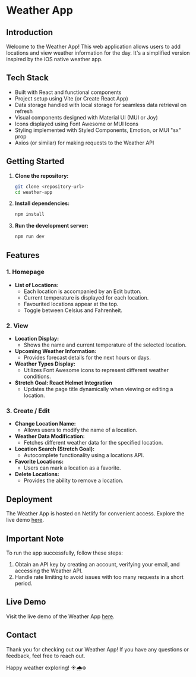 # Weather App

## Introduction

Welcome to the Weather App! This web application allows users to add locations and view weather information for the day. It's a simplified version inspired by the iOS native weather app.

## Tech Stack

- Built with React and functional components
- Project setup using Vite (or Create React App)
- Data storage handled with local storage for seamless data retrieval on refresh
- Visual components designed with Material UI (MUI or Joy)
- Icons displayed using Font Awesome or MUI Icons
- Styling implemented with Styled Components, Emotion, or MUI "sx" prop
- Axios (or similar) for making requests to the Weather API

## Getting Started

1. **Clone the repository:**

   ```bash
   git clone <repository-url>
   cd weather-app

2. **Install dependencies:**
    ```bash
    npm install


3. **Run the development server:**
    ```bash
    npm run dev

## Features

### 1. Homepage

- **List of Locations:**
  - Each location is accompanied by an Edit button.
  - Current temperature is displayed for each location.
  - Favourited locations appear at the top.
  - Toggle between Celsius and Fahrenheit.

### 2. View

- **Location Display:**
  - Shows the name and current temperature of the selected location.
- **Upcoming Weather Information:**
  - Provides forecast details for the next hours or days.
- **Weather Types Display:**
  - Utilizes Font Awesome icons to represent different weather conditions.
- **Stretch Goal: React Helmet Integration**
  - Updates the page title dynamically when viewing or editing a location.

### 3. Create / Edit

- **Change Location Name:**
  - Allows users to modify the name of a location.
- **Weather Data Modification:**
  - Fetches different weather data for the specified location.
- **Location Search (Stretch Goal):**
  - Autocomplete functionality using a locations API.
- **Favorite Locations:**
  - Users can mark a location as a favorite.
- **Delete Locations:**
  - Provides the ability to remove a location.

## Deployment

The Weather App is hosted on Netlify for convenient access. Explore the live demo [here](#insert-live-demo-link).

## Important Note

To run the app successfully, follow these steps:

1. Obtain an API key by creating an account, verifying your email, and accessing the Weather API.
2. Handle rate limiting to avoid issues with too many requests in a short period.

## Live Demo

Visit the live demo of the Weather App [here](#insert-live-demo-link).

## Contact

Thank you for checking out our Weather App! If you have any questions or feedback, feel free to reach out.

Happy weather exploring! ☀️🌧️❄️
